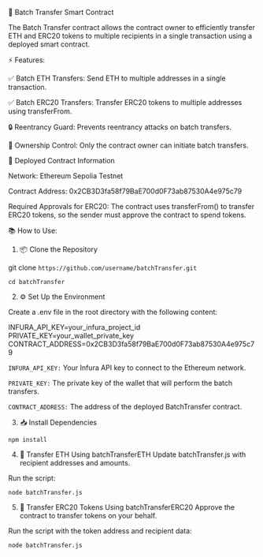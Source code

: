🚀 Batch Transfer Smart Contract

The Batch Transfer contract allows the contract owner to efficiently transfer ETH and ERC20 tokens to multiple recipients in a single transaction using a deployed smart contract.

⚡️ Features:

✅ Batch ETH Transfers: Send ETH to multiple addresses in a single transaction.

✅ Batch ERC20 Transfers: Transfer ERC20 tokens to multiple addresses using transferFrom.

🔒 Reentrancy Guard: Prevents reentrancy attacks on batch transfers.

👑 Ownership Control: Only the contract owner can initiate batch transfers.

📄 Deployed Contract Information

Network: Ethereum Sepolia Testnet

Contract Address: 0x2CB3D3fa58f79BaE700d0F73ab87530A4e975c79

Required Approvals for ERC20:
The contract uses transferFrom() to transfer ERC20 tokens, so the sender must approve the contract to spend tokens.

📚 How to Use:
1. 📦 Clone the Repository

git clone ```https://github.com/username/batchTransfer.git```

```cd batchTransfer```

2. ⚙️ Set Up the Environment

Create a .env file in the root directory with the following content:

INFURA_API_KEY=your_infura_project_id
PRIVATE_KEY=your_wallet_private_key
CONTRACT_ADDRESS=0x2CB3D3fa58f79BaE700d0F73ab87530A4e975c79

```INFURA_API_KEY:``` Your Infura API key to connect to the Ethereum network.

```PRIVATE_KEY:``` The private key of the wallet that will perform the batch transfers.

```CONTRACT_ADDRESS:``` The address of the deployed BatchTransfer contract.

3. 📥 Install Dependencies

```npm install```

4. 💸 Transfer ETH Using batchTransferETH
Update batchTransfer.js with recipient addresses and amounts.

Run the script:

```node batchTransfer.js```

5. 🎁 Transfer ERC20 Tokens Using batchTransferERC20
Approve the contract to transfer tokens on your behalf.

Run the script with the token address and recipient data:


```node batchTransfer.js```
